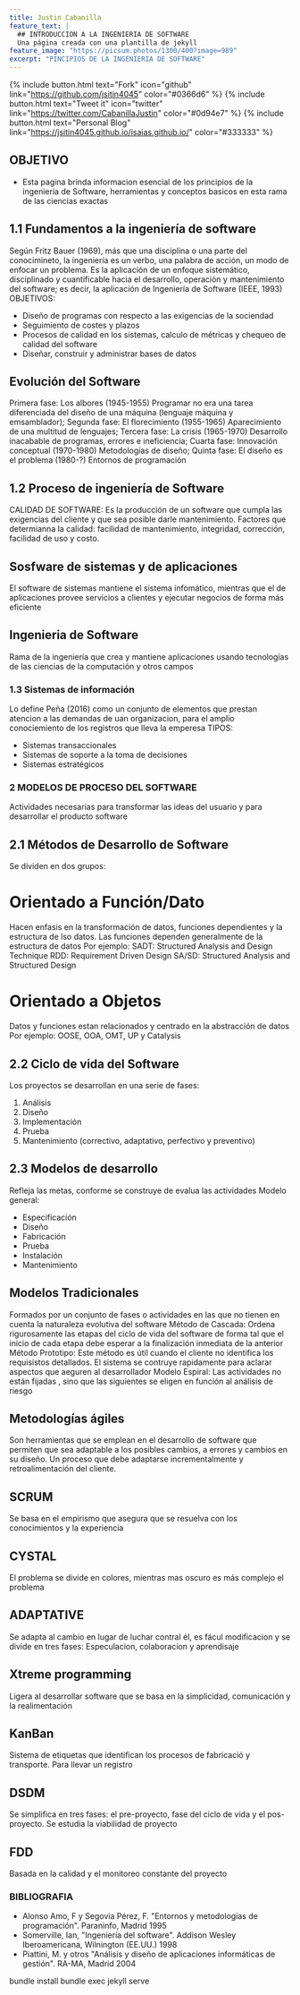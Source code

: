 ```yaml
---
title: Justin Cabanilla
feature_text: |
  ## INTRODUCCION A LA INGENIERIA DE SOFTWARE
  Una página creada con una plantilla de jekyll
feature_image: "https://picsum.photos/1300/400?image=989"
excerpt: "PINCIPIOS DE LA INGENIERIA DE SOFTWARE"
---
```



{% include button.html text="Fork" icon="github" link="https://github.com/jsitin4045" color="#0366d6" %} {% include button.html text="Tweet it" icon="twitter" link="https://twitter.com/CabanillaJustin" color="#0d94e7" %} {% include button.html text="Personal Blog" link="https://jsitin4045.github.io/isaias.github.io/" color="#333333" %} 


## OBJETIVO

- Esta pagina brinda informacion esencial de los principios de la ingeniería de Software, herramientas y conceptos basicos en esta rama   de las ciencias exactas

## 1.1 Fundamentos a la ingeniería de software
Según Fritz Bauer (1969), más que una disciplina o una parte del conocimineto, la ingeniería es un verbo, una palabra de acción, un modo de enfocar un problema.
Es la aplicación de un enfoque sistemático, disciplinado y cuantificable hacia el desarrollo, operación y mantenimiento del software; es decir, la aplicación de Ingeniería de Software (IEEE, 1993)
OBJETIVOS:
- Diseño de programas con respecto a las exigencias de la sociendad
- Seguimiento de costes y plazos
- Procesos de calidad en los sistemas, calculo de métricas y chequeo de calidad del software
- Diseñar, construir y administrar bases de datos

## Evolución del Software
Primera fase: Los albores (1945-1955)
Programar no era una tarea diferenciada del diseño de una máquina (lenguaje máquina y emsamblador);
Segunda fase: El florecimiento (1955-1965)
Aparecimiento de una multitud de lenguajes;
Tercera fase: La crisis (1965-1970)
Desarrollo inacabable de programas, errores e ineficiencia;
Cuarta fase: Innovación conceptual (1970-1980)
Metodologías de diseño;
Quinta fase: El diseño es el problema (1980-?)
Entornos de programación

## 1.2 Proceso de ingeniería de Software
CALIDAD DE SOFTWARE:
Es la producción de un software que cumpla las exigencias del cliente y que sea posible darle mantenimiento. Factores que determianna la calidad: facilidad de mantenimiento, integridad, corrección, facilidad de uso y costo.

## Sosfware de sistemas y de aplicaciones
El software de sistemas mantiene el sistema infomático, mientras que el de aplicaciones provee servicios a clientes y ejecutar negocios de forma más eficiente

## Ingenieria de Software
Rama de la ingeniería que crea y mantiene aplicaciones usando tecnologías de las ciencias de la computación y otros campos

### 1.3 Sistemas de información
Lo define Peña (2016) como un conjunto de elementos que prestan atencion a las demandas de uan organizacion, para el amplio conociemiento de los registros que lleva la emperesa
TIPOS:
- Sistemas transaccionales
- Sistemas de soporte a la toma de decisiones
- Sistemas estratégicos

### 2 MODELOS DE PROCESO DEL SOFTWARE
Actividades necesarias para transformar las ideas del usuario y para desarrollar el producto software

## 2.1 Métodos de Desarrollo de Software
Se dividen en dos grupos:
# Orientado a Función/Dato
Hacen enfasis en la transformación de datos, funciones dependientes y la estructura de lso datos. Las funciones dependen generalmente de la estructura de datos
Por ejemplo: 
SADT: Structured Analysis and Design Technique
RDD: Requirement Driven Design
SA/SD: Structured Analysis and Structured Design
# Orientado a Objetos
Datos y funciones estan relacionados y centrado en la abstracción de datos
Por ejemplo: OOSE, OOA, OMT, UP y Catalysis

## 2.2 Ciclo de vida del Software
Los proyectos se desarrollan en una serie de fases:
1. Análisis
2. Diseño
3. Implementación
4. Prueba
5. Mantenimiento (correctivo, adaptativo, perfectivo y preventivo)

## 2.3 Modelos de desarrollo
Refleja las metas, conforme se construye de evalua las actividades 
Modelo general:
- Especificación
- Diseño
- Fabricación
- Prueba
- Instalación
- Mantenimiento

## Modelos Tradicionales
Formados por un conjunto de fases o actividades en las que no tienen en cuenta la naturaleza evolutiva del software
Método de Cascada:
Ordena rigurosamente las etapas del ciclo de vida del software de forma tal que el inicio de cada etapa debe esperar a la finalización inmediata de la anterior
Método Prototipo:
Este método es útil cuando el cliente no identifica los requisistos detallados. El sistema se contruye rapidamente para aclarar aspectos que aeguren al desarrollador
Modelo Espiral:
Las actividades no están fijadas , sino que las siguientes se eligen en función al análisis de riesgo

## Metodologías ágiles
Son herramientas que se emplean en el desarrollo de software que permiten que sea adaptable a los posibles cambios, a errores y cambios en su diseño. Un proceso que debe adaptarse incrementalmente y retroalimentación del cliente.
## SCRUM
Se basa en el empirismo que asegura que se resuelva con los conocimientos y la experiencia
## CYSTAL
El problema se divide en colores, mientras mas oscuro es más complejo el problema
## ADAPTATIVE
Se adapta al cambio en lugar de luchar contral él, es fácul modificacion y se divide en tres fases: Especulacion, colaboracion y aprendisaje
## Xtreme programming 
Ligera al desarrollar software que se basa en la simplicidad, comunicación y la realimentación
## KanBan
Sistema de etiquetas que identifican los procesos de fabricació y transporte. Para llevar un registro
## DSDM
Se simplifica en tres fases: el pre-proyecto, fase del ciclo de vida y el pos-proyecto. Se estudia la viabilidad de proyecto
## FDD
Basada en la calidad y el monitoreo constante del proyecto




### BIBLIOGRAFIA
- Alonso Amo, F y Segovia Pérez, F. "Entornos y metodologías de programación". Paraninfo, Madrid 1995
- Somerville, Ian, "Ingeniería del software". Addison Wesley Iberoamericana, Wilnington (EE.UU.) 1998
- Piattini, M. y otros "Análisis y diseño de aplicaciones informáticas de gestión". RA-MA, Madrid 2004



bundle install
bundle exec jekyll serve
